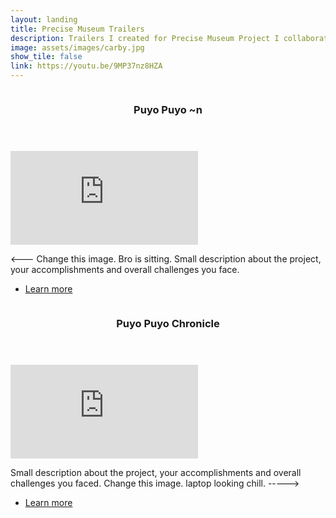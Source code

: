 ```yaml
---
layout: landing
title: Precise Museum Trailers
description: Trailers I created for Precise Museum Project I collaborated in.
image: assets/images/carby.jpg
show_tile: false
link: https://youtu.be/9MP37nz8HZA
---
```


<section id="two" class="spotlights">
	<section>
      <span class="image">
			  <img src="{% link assets/images/pic08.jpg %}" alt="" data-position="center center" />
      </span>
		<div class="content">
			<div class="inner">
        <header class="major">
          <h3>Puyo Puyo ~n</h3>
        </header>
				<iframe class="youtubeEmbed" src="https://www.youtube.com/embed/9MP37nz8HZA" title="YouTube video player" frameborder="0" allow="accelerometer; clipboard-write; encrypted-media; gyroscope; picture-in-picture; web-share" allowfullscreen></iframe>
        <p><--- Change this image. Bro is sitting. Small description about the project, your accomplishments and overall challenges you face.</p>
				<ul class="actions">
					<li><a href="https://www.precisemuseum.com/" target="_blank" class="button">Learn more</a></li>
				</ul>
      </div>
		</div>
	</section>
  <section>
		<span class="image">
			<img src="{% link assets/images/pic09.jpg %}" alt="" data-position="center center" />
		</span>
		<div class="content">
			<div class="inner">
				<header class="major">
					<h3>Puyo Puyo Chronicle</h3>
				</header>
        <iframe class="youtubeEmbed" src="https://www.youtube.com/embed/V8U-QBZbjb4" title="YouTube video player" frameborder="0" allow="accelerometer; clipboard-write; encrypted-media; gyroscope; picture-in-picture; web-share" allowfullscreen></iframe>
				<p>Small description about the project, your accomplishments and overall challenges you faced. Change this image. laptop looking chill. -----></p>
				<ul class="actions">
					<li><a href="https://www.precisemuseum.com/" target="_blank" class="button">Learn more</a></li>
				</ul>
			</div>
		</div>
	</section>
</section>

